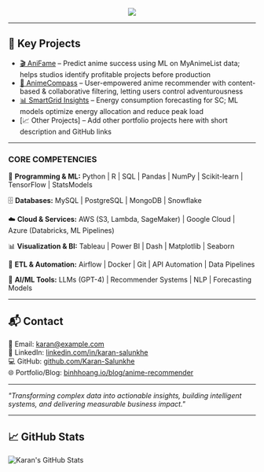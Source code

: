 <p align="center">
  <img src="https://readme-typing-svg.herokuapp.com?font=Fira+Code&weight=600&size=22&duration=3000&pause=500&color=0F8CFF&center=true&vCenter=true&width=800&height=80&lines=Hi+I'm+Karan+Salunkhe!;Data+Analyst+|+Business+Analyst+|+Data+Engineer;Transforming+Data+into+Actionable+Insights;Building+ML+Models+%26+Recommendation+Systems;Creating+Interactive+Dashboards+%26+Analytics+Solutions;Driving+Automation+and+ETL+Workflows" />
</p>

---

## 🚀 Key Projects

- [🎬 AniFame](https://github.com/Karan-Salunkhe/AniFame) – Predict anime success using ML on MyAnimeList data; helps studios identify profitable projects before production  
- [🧭 AnimeCompass](https://github.com/Karan-Salunkhe/AnimeCompass) – User-empowered anime recommender with content-based & collaborative filtering, letting users control adventurousness  
- [📊 SmartGrid Insights](https://github.com/Karan-Salunkhe/SmartGrid-Insights) – Energy consumption forecasting for SC; ML models optimize energy allocation and reduce peak load  
- [📈 Other Projects] – Add other portfolio projects here with short description and GitHub links  

---

### CORE COMPETENCIES
🐍 **Programming & ML:** Python | R | SQL | Pandas | NumPy | Scikit-learn | TensorFlow | StatsModels  

🗄️ **Databases:** MySQL | PostgreSQL | MongoDB | Snowflake  

☁️ **Cloud & Services:** AWS (S3, Lambda, SageMaker) | Google Cloud | Azure (Databricks, ML Pipelines)  

📊 **Visualization & BI:** Tableau | Power BI | Dash | Matplotlib | Seaborn  

🔄 **ETL & Automation:** Airflow | Docker | Git | API Automation | Data Pipelines  

🤖 **AI/ML Tools:** LLMs (GPT-4) | Recommender Systems | NLP | Forecasting Models  

---

## 📬 Contact

📧 Email: [karan@example.com](mailto:karan@example.com)  
🔗 LinkedIn: [linkedin.com/in/karan-salunkhe](https://www.linkedin.com/in/karan-salunkhe/)  
💻 GitHub: [github.com/Karan-Salunkhe](https://github.com/Karan-Salunkhe)  
🌐 Portfolio/Blog: [binhhoang.io/blog/anime-recommender](https://binhhoang.io/blog/anime-recommender/)  

---

_"Transforming complex data into actionable insights, building intelligent systems, and delivering measurable business impact."_  

---

## 📈 GitHub Stats
![Karan's GitHub Stats](https://github-readme-stats.vercel.app/api?username=Karan-Salunkhe&show_icons=true&theme=blue-green)
